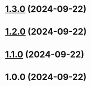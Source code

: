 # [1.3.0](https://github.com/amir-ben-shimol/ts-mock-api/compare/v1.2.0...v1.3.0) (2024-09-22)

# [1.2.0](https://github.com/amir-ben-shimol/ts-mock-api/compare/v1.1.0...v1.2.0) (2024-09-22)

# [1.1.0](https://github.com/amir-ben-shimol/ts-mock-api/compare/v1.0.0...v1.1.0) (2024-09-22)

# 1.0.0 (2024-09-22)
